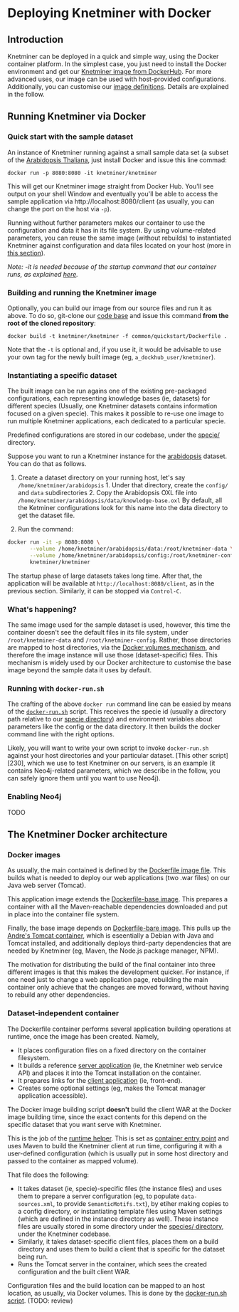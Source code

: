 # Deploying Knetminer with Docker


## Introduction

Knetminer can be deployed in a quick and simple way, using the Docker container platform. In 
the simplest case, you just need to install the Docker environment and get our
[Knetminer image from DockerHub][10]. For more advanced uses, our image can be used with 
host-provided configurations. Additionally, you can customise our [image definitions](TODO). 
Details are explained in the follow.  

[10]: https://cloud.docker.com/u/knetminer/repository/docker/knetminer/knetminer


## Running Knetminer via Docker

### Quick start with the sample dataset

An instance of Knetminer running against a small sample data set (a subset of the 
[Arabidopsis Thaliana](https://knetminer.rothamsted.ac.uk/Arabidopsis_thaliana/), just 
install Docker and issue this line commad:

`docker run -p 8080:8080 -it knetminer/knetminer`

This will get our Knetminer image straight from Docker Hub. You'll see output on your 
shell Window and eventually you'll be able to access the sample application via 
http://localhost:8080/client (as usually, you can change the port on the host via `-p`).  

Running without further parameters makes our container to use the configuration and data it 
has in its file system. By using volume-related parameters, you can reuse the same image (without rebuilds) to instantiated Knetminer 
against configuration and data files located on your host (more in [this section](TODO)).  

*Note: -it is needed because of the startup command that our container runs, as explained
[here](https://stackoverflow.com/a/41099052/529286).*


### Building and running the Knetminer image 

Optionally, you can build our image from our source files and run it as above. To do so, 
git-clone our [code base](https://github.com/Rothamsted/knetminer) and issue this command **from 
the root of the cloned repository**:

`docker build -t knetminer/knetminer -f common/quickstart/Dockerfile .`

Note that the `-t` is optional and, if you use it, it would be advisable to use your own tag for 
the newly built image (eg, `a_dockhub_user/knetminer`).  


### Instantiating a specific dataset 

The built image can be run agains one of the existing pre-packaged configurations, each representing 
knowledge bases (ie, datasets) for different species (Usually, one Knetminer datasets contains information
focused on a given specie). This makes it possible to re-use one image to run multiple Knetminer 
applications, each dedicated to a particular specie.

Predefined configurations are stored in our codebase, under the [specie/][90] directory.

Suppose you want to run a Knetminer instance for the [arabidopsis][200] dataset. 
You can do that as follows.

  1. Create a dataset directory on your running host, let's say `/home/knetminer/arabidopsis`
    1. Under that directory, create the `config/`  and `data` subdirectories
    2. Copy the Arabidopsis OXL file into `/home/knetminer/arabidopsis/data/knowledge-base.oxl`
		   By default, all the Ketminer configurations look for this name into the data directory to 
			 get the dataset file.
	
  2. Run the command:
  
```bash
docker run -it -p 8080:8080 \
       --volume /home/knetminer/arabidopsis/data:/root/knetminer-data \
       --volume /home/knetminer/arabidopsis/config:/root/knetminer-config \
       knetminer/knetminer
```

The startup phase of large datasets takes long time. After that, the application will be available
at `http://localhost:8080/client`, as in the previous section. Similarly, it can be stopped via 
`Control-C`.  

### What's happening? 

The same image used for the sample dataset is used, however, this time the container
doesn't see the default files in its file system, under `/root/knetminer-data` and `/root/knetminer-config`.
Rather, those directories are mapped to host directories, via the [Docker volumes mechanism][210], and 
therefore the image instance will use those (dataset-specific) files. This mechanism is widely used
by our Docker architecture to customise the base image beyond the sample data it uses by default.

[200]: /Rothamsted/knetminer/tree/201904_new_docker/species
[210]: https://stephenafamo.com/blog/docker-volumes-introduction/

### Running with `docker-run.sh`

The crafting of the above `docker run` command line can be easied by means of the
[`docker-run.sh`][220] script. This receives the specie id (usually a directory path relative 
to our [specie directory][200]) and environment variables about parameters like the config or 
the data directory. It then builds the docker command line with the right options.  

Likely, you will want to write your own script to invoke `docker-run.sh` against your 
host directories and your particular dataset. [This other script][230], which we use to test 
Knetminer on our servers, is an example (it contains Neo4j-related parameters, which we describe 
in the follow, you can safely ignore them until you want to use Neo4j).

[220]: /Rothamsted/knetminer/tree/201904_new_docker/common/quickstart/docker-run.sh
[220]: /Rothamsted/knetminer/tree/201904_new_docker/common/quickstart/docker-run-rres-test.sh


### Enabling Neo4j

TODO


## The Knetminer Docker architecture

### Docker images
As usually, the main contained is defined by the [Dockerfile image file][20]. This builds 
what is needed to deploy our web applications (two .war files) on our Java web server 
(Tomcat).

This application image extends the [Dockerfile-base image][30]. This prepares a container 
with all the Maven-reachable dependencies downloaded and put in place into the container file 
system.

Finally, the base image depends on [Dockerfile-bare image][40]. This pulls up the 
[Andre's Tomcat container][50], which is eseentially a Debian with Java and Tomcat installed, 
and additionally deploys third-party dependencies that are needed by Knetminer (eg, Maven, 
the Node.js package manager, NPM).

The motivation for distributing the build of the final container into three different images 
is that this makes the development quicker. For instance, if one need just to change a web 
application page, rebuilding the main container only achieve that the changes are moved 
forward, without having to rebuild any other dependencies.


### Dataset-independent container

The Dockerfile container performs several application building operations at runtime, once 
the image has been created. Namely, 
  * It places configuration files on a fixed directory on the container filesystem.
  * It builds a reference [server application][60] (ie, the Knetminer web service API) and 
  places it into the Tomcat installation on the container.
  * It prepares links for the [client application][60] (ie, front-end).
  * Creates some optional settings (eg, makes the Tomcat manager application accessible).
  
The Docker image building script **doesn't** build the client WAR at the Docker image 
building time, since the exact contents for this depend on the specific dataset that you want 
serve with Knetminer.

This is the job of the [runtime helper][70]. This is set as [container entry point][80] and 
uses Maven to build the Knetminer client at run time, configuring it with a user-defined 
configuration (which is usually put in some host directory and passed to the container as 
mapped volume).

That file does the following:
  * It takes dataset (ie, specie)-specific files (the instance files) and uses them to 
  prepare a server configuration (eg, to populate `data-sources.xml`, to provide 
  `SemanticMotifs.txt`), by etiher making copies to a config directory, or instantiating 
  template files using Maven settings (which are defined in the instance directory as well). 
  These instance files are usually stored in some directory under the
  [species/ directory][90], under the Knetminer codebase.
  * Similarly, it takes dataset-specific client files, places them on a build directory and 
  uses them to build a client that is specific for the dataset being run.
  * Runs the Tomcat server in the container, which sees the created configuration and the 
  built client WAR. 

Configuration files and the build location can be mapped to an host location, as usually, via Docker volumes.
This is done by the [docker-run.sh script][100]. (TODO: review)
  

[20]: /Rothamsted/knetminer/blob/201904_new_docker/common/quickstart/Dockerfile
[30]: /Rothamsted/knetminer/blob/201904_new_docker/common/quickstart/Dockerfile-base
[40]: /Rothamsted/knetminer/blob/201904_new_docker/common/quickstart/Dockerfile-bare
[50]: https://hub.docker.com/r/andreptb/tomcat
[60]: /Rothamsted/knetminer/tree/master/common/aratiny
[70]: /Rothamsted/knetminer/blob/201904_new_docker/common/quickstart/runtime-helper.sh
[80]: https://aws.amazon.com/blogs/opensource/demystifying-entrypoint-cmd-docker
[90]: /Rothamsted/knetminer/tree/201904_new_docker/species
[100]: /Rothamsted/knetminer/blob/201904_new_docker/common/quickstart/docker-run.sh
